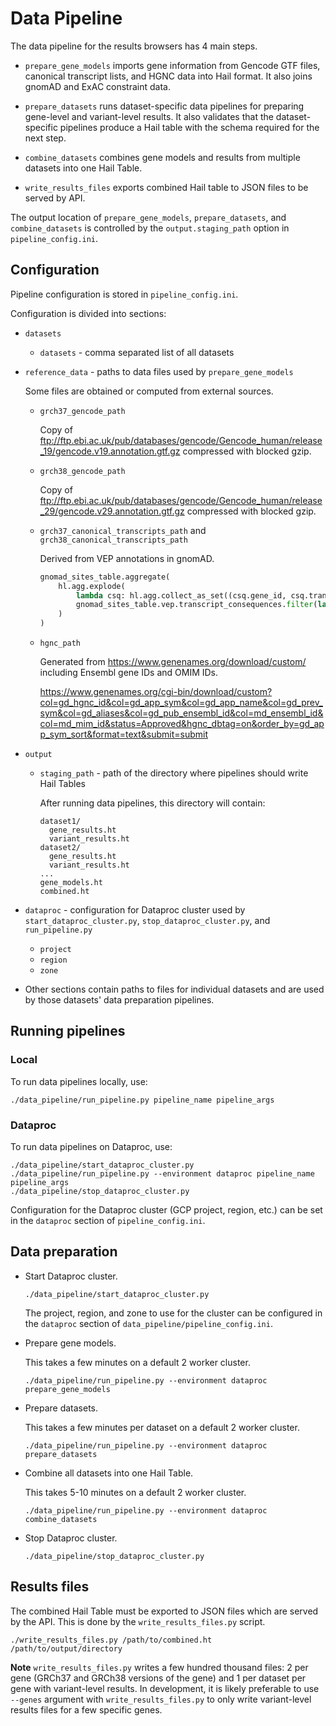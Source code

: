 # Data Pipeline

The data pipeline for the results browsers has 4 main steps.

- `prepare_gene_models` imports gene information from Gencode GTF files, canonical transcript
  lists, and HGNC data into Hail format. It also joins gnomAD and ExAC constraint data.

- `prepare_datasets` runs dataset-specific data pipelines for preparing gene-level and
  variant-level results. It also validates that the dataset-specific pipelines produce
  a Hail table with the schema required for the next step.

- `combine_datasets` combines gene models and results from multiple datasets into one Hail Table.

- `write_results_files` exports combined Hail table to JSON files to be served by API.

The output location of `prepare_gene_models`, `prepare_datasets`, and `combine_datasets` is
controlled by the `output.staging_path` option in `pipeline_config.ini`.

## Configuration

Pipeline configuration is stored in `pipeline_config.ini`.

Configuration is divided into sections:

- `datasets`

  - `datasets` - comma separated list of all datasets

- `reference_data` - paths to data files used by `prepare_gene_models`

  Some files are obtained or computed from external sources.

  - `grch37_gencode_path`

    Copy of ftp://ftp.ebi.ac.uk/pub/databases/gencode/Gencode_human/release_19/gencode.v19.annotation.gtf.gz
    compressed with blocked gzip.

  - `grch38_gencode_path`

    Copy of ftp://ftp.ebi.ac.uk/pub/databases/gencode/Gencode_human/release_29/gencode.v29.annotation.gtf.gz
    compressed with blocked gzip.

  - `grch37_canonical_transcripts_path` and `grch38_canonical_transcripts_path`

    Derived from VEP annotations in gnomAD.

    ```python
    gnomad_sites_table.aggregate(
        hl.agg.explode(
            lambda csq: hl.agg.collect_as_set((csq.gene_id, csq.transcript_id)),
            gnomad_sites_table.vep.transcript_consequences.filter(lambda csq: csq.canonical == 1),
        )
    )
    ```

  - `hgnc_path`

    Generated from https://www.genenames.org/download/custom/ including Ensembl gene IDs and OMIM IDs.

    https://www.genenames.org/cgi-bin/download/custom?col=gd_hgnc_id&col=gd_app_sym&col=gd_app_name&col=gd_prev_sym&col=gd_aliases&col=gd_pub_ensembl_id&col=md_ensembl_id&col=md_mim_id&status=Approved&hgnc_dbtag=on&order_by=gd_app_sym_sort&format=text&submit=submit

- `output`

  - `staging_path` - path of the directory where pipelines should write Hail Tables

    After running data pipelines, this directory will contain:

    ```
    dataset1/
      gene_results.ht
      variant_results.ht
    dataset2/
      gene_results.ht
      variant_results.ht
    ...
    gene_models.ht
    combined.ht
    ```

- `dataproc` - configuration for Dataproc cluster used by `start_dataproc_cluster.py`,
  `stop_dataproc_cluster.py`, and `run_pipeline.py`

  - `project`
  - `region`
  - `zone`

- Other sections contain paths to files for individual datasets and are used by those
  datasets' data preparation pipelines.

## Running pipelines

### Local

To run data pipelines locally, use:

```
./data_pipeline/run_pipeline.py pipeline_name pipeline_args
```

### Dataproc

To run data pipelines on Dataproc, use:

```
./data_pipeline/start_dataproc_cluster.py
./data_pipeline/run_pipeline.py --environment dataproc pipeline_name pipeline_args
./data_pipeline/stop_dataproc_cluster.py
```

Configuration for the Dataproc cluster (GCP project, region, etc.) can be set in the `dataproc`
section of `pipeline_config.ini`.

## Data preparation

- Start Dataproc cluster.

  ```
  ./data_pipeline/start_dataproc_cluster.py
  ```

  The project, region, and zone to use for the cluster can be configured in the `dataproc` section
  of `data_pipeline/pipeline_config.ini`.

- Prepare gene models.

  This takes a few minutes on a default 2 worker cluster.

  ```
  ./data_pipeline/run_pipeline.py --environment dataproc prepare_gene_models
  ```

- Prepare datasets.

  This takes a few minutes per dataset on a default 2 worker cluster.

  ```
  ./data_pipeline/run_pipeline.py --environment dataproc prepare_datasets
  ```

- Combine all datasets into one Hail Table.

  This takes 5-10 minutes on a default 2 worker cluster.

  ```
  ./data_pipeline/run_pipeline.py --environment dataproc combine_datasets
  ```

- Stop Dataproc cluster.

  ```
  ./data_pipeline/stop_dataproc_cluster.py
  ```

## Results files

The combined Hail Table must be exported to JSON files which are served by the API. This is done
by the `write_results_files.py` script.

```
./write_results_files.py /path/to/combined.ht /path/to/output/directory
```

**Note** `write_results_files.py` writes a few hundred thousand files: 2 per gene (GRCh37 and GRCh38
versions of the gene) and 1 per dataset per gene with variant-level results. In development, it is
likely preferable to use `--genes` argument with `write_results_files.py` to only write variant-level
results files for a few specific genes.
